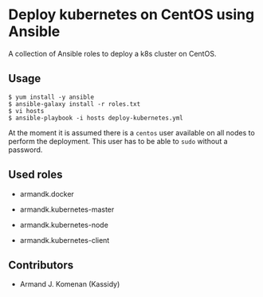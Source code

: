 Deploy kubernetes on CentOS using Ansible
==========================================================

A collection of Ansible roles to deploy a k8s cluster on CentOS.


Usage
-----

```
$ yum install -y ansible
$ ansible-galaxy install -r roles.txt
$ vi hosts
$ ansible-playbook -i hosts deploy-kubernetes.yml
```

At the moment it is assumed there is a `centos` user available on all nodes to
perform the deployment. This user has to be able to `sudo` without a password.



Used roles
----------

  * armandk.docker  
   
  * armandk.kubernetes-master  
   
  * armandk.kubernetes-node  
    
  * armandk.kubernetes-client  
    

Contributors
------------

  * Armand J. Komenan (Kassidy)

